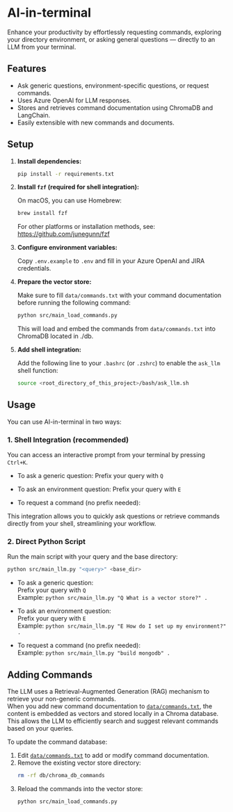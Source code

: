 # AI-in-terminal

Enhance your productivity by effortlessly requesting commands, exploring your directory environment, or asking general questions — directly to an LLM from your terminal.

## Features

- Ask generic questions, environment-specific questions, or request commands.
- Uses Azure OpenAI for LLM responses.
- Stores and retrieves command documentation using ChromaDB and LangChain.
- Easily extensible with new commands and documents.

## Setup

1. **Install dependencies:**

   ```sh
   pip install -r requirements.txt
   ```

2. **Install `fzf` (required for shell integration):**

   On macOS, you can use Homebrew:

   ```sh
   brew install fzf
   ```

   For other platforms or installation methods, see: https://github.com/junegunn/fzf

3. **Configure environment variables:**

   Copy `.env.example` to `.env` and fill in your Azure OpenAI and JIRA credentials.

4. **Prepare the vector store:**

   Make sure to fill `data/commands.txt` with your command documentation before running the following command:

   ```sh
   python src/main_load_commands.py
   ```

   This will load and embed the commands from `data/commands.txt` into ChromaDB located in ./db.

5. **Add shell integration:**

   Add the following line to your `.bashrc` (or `.zshrc`) to enable the `ask_llm` shell function:

   ```sh
   source <root_directory_of_this_project>/bash/ask_llm.sh
   ```

## Usage

You can use AI-in-terminal in two ways:

### 1. Shell Integration (recommended)

You can access an interactive prompt from your terminal by pressing `Ctrl+K`.  

- To ask a generic question: Prefix your query with `Q `  

- To ask an environment question: Prefix your query with `E `  

- To request a command (no prefix needed):  

This integration allows you to quickly ask questions or retrieve commands directly from your shell, streamlining your workflow.

### 2. Direct Python Script

Run the main script with your query and the base directory:

```sh
python src/main_llm.py "<query>" <base_dir>
```

- To ask a generic question:  
  Prefix your query with `Q `  
  Example: `python src/main_llm.py "Q What is a vector store?" .`

- To ask an environment question:  
  Prefix your query with `E `  
  Example: `python src/main_llm.py "E How do I set up my environment?" .`

- To request a command (no prefix needed):  
  Example: `python src/main_llm.py "build mongodb" .`

## Adding Commands

The LLM uses a Retrieval-Augmented Generation (RAG) mechanism to retrieve your non-generic commands.  
When you add new command documentation to [`data/commands.txt`](data/commands.txt), the content is embedded as vectors and stored locally in a Chroma database. This allows the LLM to efficiently search and suggest relevant commands based on your queries.

To update the command database:

1. Edit [`data/commands.txt`](data/commands.txt) to add or modify command documentation.
2. Remove the existing vector store directory:
   ```sh
   rm -rf db/chroma_db_commands
   ```
3. Reload the commands into the vector store:
   ```sh
   python src/main_load_commands.py
   ```
